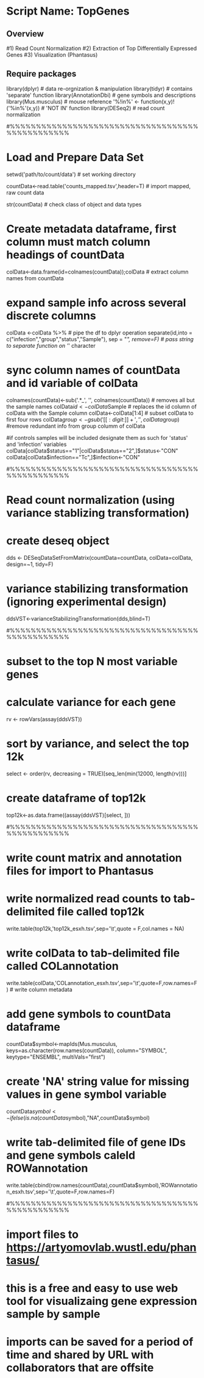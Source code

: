 # Script Name: TopGenes

## Overview ##

#1) Read Count Normalization
#2) Extraction of Top Differentially Expressed Genes
#3) Visualization (Phantasus)

## Require packages ##

library(dplyr) # data re-orgnization & manipulation
library(tidyr) # contains 'separate' function
library(AnnotationDbi) # gene symbols and descriptions
library(Mus.musculus) #  mouse reference 
'%!in%' <- function(x,y)!('%in%'(x,y)) #  'NOT IN' function
library(DESeq2) # read count normalization

#%%%%%%%%%%%%%%%%%%%%%%%%%%%%%%%%%%%%%%%%%%%%%%%%
# Load and Prepare Data Set

setwd('path/to/count/data') # set working directory

countData<-read.table('counts_mapped.tsv',header=T) # import mapped, raw count data

str(countData) # check class of object and data types

# Create metadata dataframe, first column must match column headings of countData
colData<-data.frame(id=colnames(countData));colData # extract column names from countData

# expand sample info across several discrete columns
colData <-colData %>% # pipe the df to dplyr operation
  separate(id,into = c("infection","group","status","Sample"), sep = "_", remove=F) # pass string to separate function on '_' character
  
# sync column names of countData and id variable of colData
colnames(countData)<-sub('.*_', '', colnames(countData)) # removes all but the sample names
colData$id<-colData$Sample # replaces the id column of colData with the Sample column
colData<-colData[1:4] # subset colData to first four rows
colData$group<-gsub('[[:digit:]]+', '', colData$group) #remove redundant info from group columm of colData

#if controls samples will be included designate them as such for 'status' and 'infection' variables
colData[colData$status=="1"|colData$status=="2",]$status<-"CON"
colData[colData$infection=="Tc",]$infection<-"CON"


#%%%%%%%%%%%%%%%%%%%%%%%%%%%%%%%%%%%%%%%%%%%%%%%%
# Read count normalization (using variance stablizing transformation)

# create deseq object
dds <- DESeqDataSetFromMatrix(countData=countData, 
                              colData=colData, 
                              design=~1,
                              tidy=F)

# variance stabilizing transformation (ignoring experimental design)
ddsVST<-varianceStabilizingTransformation(dds,blind=T)


#%%%%%%%%%%%%%%%%%%%%%%%%%%%%%%%%%%%%%%%%%%%%%%%%
# subset to the top N most variable genes

# calculate variance for each gene
rv <- rowVars(assay(ddsVST))

# sort by variance, and select the top 12k
select <- order(rv, decreasing = TRUE)[seq_len(min(12000, length(rv)))]

# create dataframe of top12k
top12k<-as.data.frame((assay(ddsVST)[select, ]))


#%%%%%%%%%%%%%%%%%%%%%%%%%%%%%%%%%%%%%%%%%%%%%%%%
# write count matrix and annotation files for import to Phantasus

# write normalized read counts to tab-delimited file called top12k
write.table(top12k,'top12k_esxh.tsv',sep='\t',quote = F,col.names = NA)

# write colData to tab-delimited file called COLannotation
write.table(colData,'COLannotation_esxh.tsv',sep='\t',quote=F,row.names=F) # write column metadata

# add gene symbols to countData dataframe
countData$symbol<-mapIds(Mus.musculus,
                          keys=as.character(row.names(countData)), 
                          column="SYMBOL",
                          keytype="ENSEMBL",
                          multiVals="first")

# create 'NA' string value for missing values in gene symbol variable
countData$symbol<-ifelse(is.na(countData$symbol),"NA",countData$symbol)

# write tab-delimited file of gene IDs and gene symbols caleld ROWannotation
write.table(cbind(row.names(countData),countData$symbol),'ROWannotation_esxh.tsv',sep='\t',quote=F,row.names=F)


#%%%%%%%%%%%%%%%%%%%%%%%%%%%%%%%%%%%%%%%%%%%%%%%%
# import files to https://artyomovlab.wustl.edu/phantasus/
# this is a free and easy to use web tool for visualizaing gene expression sample by sample
# imports can be saved for a period of time and shared by URL with collaborators that are offsite



